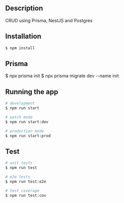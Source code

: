 ## Description

CRUD using Prisma, NestJS and Postgres

## Installation

```bash
$ npm install
```

## Prisma
$ npx prisma init
$ npx prisma migrate dev --name init


## Running the app

```bash
# development
$ npm run start

# watch mode
$ npm run start:dev

# production mode
$ npm run start:prod
```

## Test

```bash
# unit tests
$ npm run test

# e2e tests
$ npm run test:e2e

# test coverage
$ npm run test:cov
```
